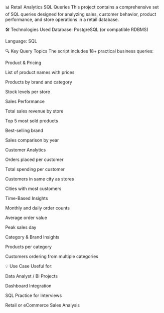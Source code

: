 📊 Retail Analytics SQL Queries
This project contains a comprehensive set of SQL queries designed for analyzing sales, customer behavior, product performance, and store operations in a retail database.

🛠️ Technologies Used
Database: PostgreSQL (or compatible RDBMS)

Language: SQL

🔍 Key Query Topics
The script includes 18+ practical business queries:

Product & Pricing

List of product names with prices

Products by brand and category

Stock levels per store

Sales Performance

Total sales revenue by store

Top 5 most sold products

Best-selling brand

Sales comparison by year

Customer Analytics

Orders placed per customer

Total spending per customer

Customers in same city as stores

Cities with most customers

Time-Based Insights

Monthly and daily order counts

Average order value

Peak sales day

Category & Brand Insights

Products per category

Customers ordering from multiple categories

💡 Use Case
Useful for:

Data Analyst / BI Projects

Dashboard Integration

SQL Practice for Interviews

Retail or eCommerce Sales Analysis
